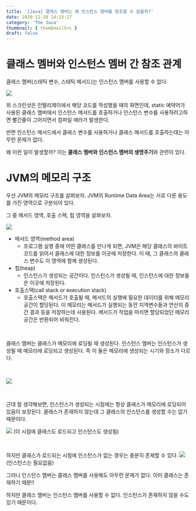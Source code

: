 ```yaml
---
title: '[Java] 클래스 멤버는 왜 인스턴스 멤버를 참조할 수 없을까?'
date: 2020-12-30 14:23:27
category: 'The Java'
thumbnail: { thumbnailSrc }
draft: false
---
```


# 클래스 멤버와 인스턴스 멤버 간 참조 관계

클래스 멤버(스태틱 변수, 스태틱 메서드)는 인스턴스 멤버를 사용할 수 없다.

![](https://img1.daumcdn.net/thumb/R1280x0/?scode=mtistory2&fname=https%3A%2F%2Fblog.kakaocdn.net%2Fdn%2FrH8Dt%2FbtqRI79aIgS%2FfcXweqb1yBvehVrDCGKxp1%2Fimg.jpg)

위 스크린샷은 인텔리제이에서 해당 코드를 작성했을 때의 화면인데, static 예약어가 사용된 클래스 멤버에서 인스턴스 메서드를 호출하거나 인스턴스 변수를 사용하려고하면 빨간줄이 그어지면서 컴파일 에러가 발생한다.

반면 인스턴스 메서드에서 클래스 변수를 사용하거나 클래스 메서드를 호출하는데는 아무런 문제가 없다.

왜 이런 일이 발생할까? 이는 **클래스 멤버와 인스턴스 멤버의 생명주기**와 관련이 있다.

# JVM의 메모리 구조

우선 JVM의 메모리 구조를 살펴보자. JVM의 Runtime Data Area는 서로 다른 용도를 가진 영역으로 구분되어 있다.

그 중 메서드 영역, 호출 스택, 힙 영역을 살펴보자.

![](https://img1.daumcdn.net/thumb/R1280x0/?scode=mtistory2&fname=https%3A%2F%2Fblog.kakaocdn.net%2Fdn%2F5Ba1Y%2FbtqRGqVvL3q%2FhYVjlr4J96pKkxYcpcUhi0%2Fimg.png)

* 메서드 영역(method area)
    - 프로그램 실행 중에 어떤 클래스를 만나게 되면, JVM은 해당 클래스의 바이트코드를 읽어서 클래스에 대한 정보를 이곳에 저장한다. 이 때, 그 클래스의 클래스 변수도 이 영역에 함께 생성된다.
* 힙(heap)
    - 인스턴스가 생성되는 공간이다. 인스턴스가 생성될 때, 인스턴스에 대한 정보들은 이곳에 저장된다.
* 호출스택(call stack or execution stack)
    - 호출스택은 메서드가 호출될 때, 메서드의 실행에 필요한 데이터를 위해 메모리 공간이 할당된다. 이 메모리는 메서드가 실행되는 동안 지역변수들과 연산의 중간 결과 등을 저장하는데 사용된다. 메서드가 작업을 마치면 할당되었던 메모리 공간은 반환되어 비워진다. 
      
<br>

클래스 멤버는 클래스가 메모리에 로딩될 때 생성된다. 인스턴스 멤버는 인스턴스가 생성될 때 메모리에 로딩되고 생성된다. 즉 이 둘은 메모리에 생성되는 시기와 장소가 다르다.

<br>

![](https://img1.daumcdn.net/thumb/R1280x0/?scode=mtistory2&fname=https%3A%2F%2Fblog.kakaocdn.net%2Fdn%2FbRhqvw%2FbtqRL4j6i3q%2FiKUBmDkZUKwGdyXF7Q5KTK%2Fimg.jpg)

<br>

근데 잘 생각해보면, 인스턴스가 생성되는 시점에는 항상 클래스가 메모리에 로딩되어 있음이 보장된다. 클래스가 존재하지 않는데 그 클래스의 인스턴스를 생성할 수는 없기 때문이다.

![](https://img1.daumcdn.net/thumb/R1280x0/?scode=mtistory2&fname=https%3A%2F%2Fblog.kakaocdn.net%2Fdn%2Fl5a7Q%2FbtqRTRYumpn%2FelKNbtSydkBdBDhKABbP70%2Fimg.jpg)
(이 시점에 클래스도 로드되고 인스턴스도 생성됨)

<br>

하지만 클래스가 로드되는 시점에 인스턴스가 없는 경우는 충분히 존재할 수 있다.
![](https://img1.daumcdn.net/thumb/R1280x0/?scode=mtistory2&fname=https%3A%2F%2Fblog.kakaocdn.net%2Fdn%2FbWIe9s%2FbtqRTSb1xCJ%2FAwPRI9KS8KbKn8mhMhjEq0%2Fimg.jpg)
(인스턴스는 필요없음)

그러니 인스턴스 멤버는 클래스 멤버를 사용해도 아무런 문제가 없다. 이미 클래스는 존재하기 때문!!

하지만 클래스 멤버는 인스턴스 멤버를 사용할 수 없다. 인스턴스가 존재하지 않을 수도 있기 때문이다.







